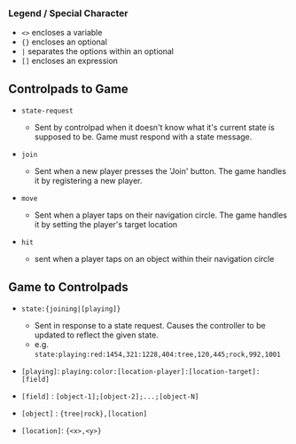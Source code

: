 ### Legend / Special Character
* `<>` encloses a variable
* `{}` encloses an optional
* `|`  separates the options within an optional
* `[]` encloses an expression


## Controlpads to Game
* `state-request`
  * Sent by controlpad when it doesn't know what it's current state is supposed 
      to be. Game must respond with a state message.

* `join`
  * Sent when a new player presses the 'Join' button. The game handles it by 
    registering a new player.

* `move`
  * Sent when a player taps on their navigation circle. The game handles it by 
    setting the player's target location

* `hit`
  * sent when a player taps on an object within their navigation circle


## Game to Controlpads
* `state:{joining|[playing]}`
  * Sent in response to a state request. Causes the controller to be updated 
      to reflect the given state.
  * e.g. `state:playing:red:1454,321:1228,404:tree,120,445;rock,992,1001`

* `[playing]`: `playing:color:[location-player]:[location-target]:[field]`

* `[field]` : `[object-1];[object-2];...;[object-N]`

* `[object]` : `{tree|rock},[location]`

* `[location]`: `{<x>,<y>}`
